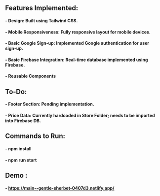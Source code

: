 ## Features Implemented:

#### - Design: Built using Tailwind CSS.

#### - Mobile Responsiveness: Fully responsive layout for mobile devices.

#### - Basic Google Sign-up: Implemented Google authentication for user sign-up.

#### - Basic Firebase Integration: Real-time database implemented using Firebase.

#### - Reusable Components

## To-Do:

#### - Footer Section: Pending implementation.

#### - Price Data: Currently hardcoded in Store Folder; needs to be imported into Firebase DB.

## Commands to Run:

#### - npm install

#### - npm run start

## Demo :

#### - https://main--gentle-sherbet-0407d3.netlify.app/
